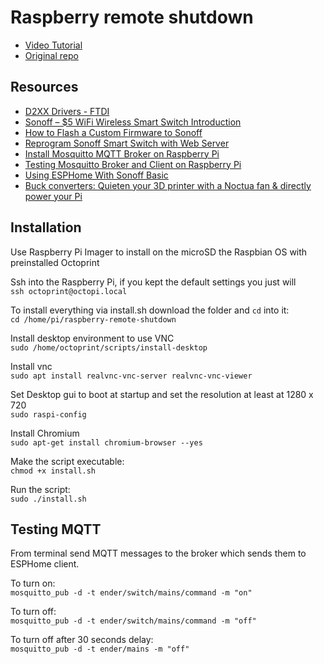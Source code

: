 # Raspberry remote shutdown
 

 - [Video Tutorial](https://youtu.be/WR0WdTBQJGo)   
 - [Original repo](https://github.com/SensorsIot/Raspberry-remote-shutdown)   

## Resources

- [D2XX Drivers - FTDI](https://ftdichip.com/drivers/d2xx-drivers/)
- [Sonoff – $5 WiFi Wireless Smart Switch Introduction](https://randomnerdtutorials.com/sonoff-5-wifi-wireless-smart-switch-introduction/)
- [How to Flash a Custom Firmware to Sonoff](https://randomnerdtutorials.com/how-to-flash-a-custom-firmware-to-sonoff/)
- [Reprogram Sonoff Smart Switch with Web Server](https://randomnerdtutorials.com/reprogram-sonoff-smart-switch-with-web-server/)
- [Install Mosquitto MQTT Broker on Raspberry Pi](https://randomnerdtutorials.com/how-to-install-mosquitto-broker-on-raspberry-pi/)
- [Testing Mosquitto Broker and Client on Raspberry Pi](https://randomnerdtutorials.com/testing-mosquitto-broker-and-client-on-raspbbery-pi/)
- [Using ESPHome With Sonoff Basic](https://esphome.io/devices/sonoff_basic.html)
- [Buck converters: Quieten your 3D printer with a Noctua fan & directly power your Pi](https://www.youtube.com/watch?v=yW9ovo9CHi0)

## Installation 

Use Raspberry Pi Imager to install on the microSD the Raspbian OS with preinstalled Octoprint

Ssh into the Raspberry Pi, if you kept the default settings you just will   
``` ssh octoprint@octopi.local ```

To install everything via install.sh download the folder and ``` cd ``` into it:   
``` cd /home/pi/raspberry-remote-shutdown ``` 

Install desktop environment to use VNC  
`sudo /home/octoprint/scripts/install-desktop `

Install vnc  
` sudo apt install realvnc-vnc-server realvnc-vnc-viewer `

Set Desktop gui to boot at startup and set the resolution at least at 1280 x 720   
` sudo raspi-config `

Install Chromium   
`sudo apt-get install chromium-browser --yes `

Make the script executable:   
``` chmod +x install.sh ```   

Run the script:    
``` sudo ./install.sh ```   

## Testing MQTT

From terminal send MQTT messages to the broker which sends them to ESPHome client.    

To turn on:   
``` mosquitto_pub -d -t ender/switch/mains/command -m "on" ```   

To turn off:   
``` mosquitto_pub -d -t ender/switch/mains/command -m "off" ```   

To turn off after 30 seconds delay:   
``` mosquitto_pub -d -t ender/mains -m "off" ```   


